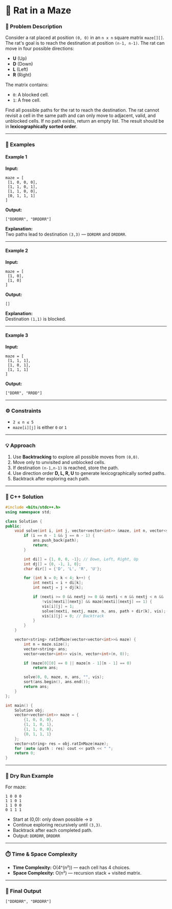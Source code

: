 # 🐀 Rat in a Maze

### 🧩 Problem Description
Consider a rat placed at position `(0, 0)` in an `n x n` square matrix `maze[][]`. The rat's goal is to reach the destination at position `(n-1, n-1)`. The rat can move in four possible directions:
- **U** (Up)
- **D** (Down)
- **L** (Left)
- **R** (Right)

The matrix contains:
- `0`: A blocked cell.
- `1`: A free cell.

Find all possible paths for the rat to reach the destination. The rat cannot revisit a cell in the same path and can only move to adjacent, valid, and unblocked cells. If no path exists, return an empty list. The result should be in **lexicographically sorted order**.

---

### 📘 Examples

#### Example 1
**Input:**  
```
maze = [
 [1, 0, 0, 0],
 [1, 1, 0, 1],
 [1, 1, 0, 0],
 [0, 1, 1, 1]
]
```
**Output:**  
```
["DDRDRR", "DRDDRR"]
```

**Explanation:**  
Two paths lead to destination `(3,3)` — `DDRDRR` and `DRDDRR`.

---

#### Example 2
**Input:**  
```
maze = [
 [1, 0],
 [1, 0]
]
```
**Output:**  
```
[]
```

**Explanation:**  
Destination `(1,1)` is blocked.

---

#### Example 3
**Input:**  
```
maze = [
 [1, 1, 1],
 [1, 0, 1],
 [1, 1, 1]
]
```
**Output:**  
```
["DDRR", "RRDD"]
```

---

### ⚙️ Constraints
- `2 ≤ n ≤ 5`
- `maze[i][j]` is either `0` or `1`

---

### 💡 Approach
1. Use **Backtracking** to explore all possible moves from `(0,0)`.
2. Move only to unvisited and unblocked cells.
3. If destination `(n-1,n-1)` is reached, store the path.
4. Use direction order **D, L, R, U** to generate lexicographically sorted paths.
5. Backtrack after exploring each path.

---

### 🧠 C++ Solution
```cpp
#include <bits/stdc++.h>
using namespace std;

class Solution {
public:
    void solve(int i, int j, vector<vector<int>> &maze, int n, vector<string> &ans, string path, vector<vector<int>> &vis) {
        if (i == n - 1 && j == n - 1) {
            ans.push_back(path);
            return;
        }

        int di[] = {1, 0, 0, -1}; // Down, Left, Right, Up
        int dj[] = {0, -1, 1, 0};
        char dir[] = {'D', 'L', 'R', 'U'};

        for (int k = 0; k < 4; k++) {
            int nexti = i + di[k];
            int nextj = j + dj[k];

            if (nexti >= 0 && nextj >= 0 && nexti < n && nextj < n && 
                !vis[nexti][nextj] && maze[nexti][nextj] == 1) {
                vis[i][j] = 1;
                solve(nexti, nextj, maze, n, ans, path + dir[k], vis);
                vis[i][j] = 0; // Backtrack
            }
        }
    }

    vector<string> ratInMaze(vector<vector<int>>& maze) {
        int n = maze.size();
        vector<string> ans;
        vector<vector<int>> vis(n, vector<int>(n, 0));

        if (maze[0][0] == 0 || maze[n - 1][n - 1] == 0)
            return ans;

        solve(0, 0, maze, n, ans, "", vis);
        sort(ans.begin(), ans.end());
        return ans;
    }
};

int main() {
    Solution obj;
    vector<vector<int>> maze = {
        {1, 0, 0, 0},
        {1, 1, 0, 1},
        {1, 1, 0, 0},
        {0, 1, 1, 1}
    };
    vector<string> res = obj.ratInMaze(maze);
    for (auto &path : res) cout << path << " ";
    return 0;
}
```

---

### 🧩 Dry Run Example
For maze:
```
1 0 0 0
1 1 0 1
1 1 0 0
0 1 1 1
```
- Start at (0,0): only down possible → `D`
- Continue exploring recursively until `(3,3)`.
- Backtrack after each completed path.
- Output: `DDRDRR`, `DRDDRR`

---

### ⏱️ Time & Space Complexity
- **Time Complexity:** O(4^(n²)) — each cell has 4 choices.
- **Space Complexity:** O(n²) — recursion stack + visited matrix.

---

### 🏁 Final Output
```
["DDRDRR", "DRDDRR"]
